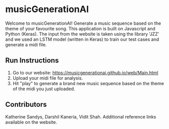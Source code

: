 # musicGenerationAI

Welcome to musicGenerationAI! Generate a music sequence based on the theme of your favourite song. This application is built on Javascript and Python (Keras). The input from the website is taken using the library 'JZZ' and we used an LSTM model (written in Keras) to train our test cases and generate a midi file.

## Run Instructions

1) Go to our website: https://musicgenerationai.github.io/web/Main.html
2) Upload your midi file for analysis. 
3) Hit "play" to generate a brand new music sequence based on the theme of the midi you just uploaded.

## Contributors
Katherine Sandys, Darshil Kaneria, Vidit Shah. Additional reference links available on the website.